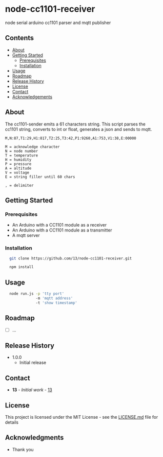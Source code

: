 # node-cc1101-receiver

node serial arduino cc1101 parser and mqtt publisher

## Contents

 * [About](#about)
 * [Getting Started](#getting-started)
   * [Prerequisites](#prerequisites)
   * [Installation](#installation)
 * [Usage](#usage)
 * [Roadmap](#roadmap)
 * [Release History](#release-history)
 * [License](#license)
 * [Contact](#contact)
 * [Acknowledgements](#acknowledgements)

## About

The cc1101-sender emits a 61 characters string.
This script parses the cc1101 string, converts to int or float, generates a json and sends to mqtt.

```
M,N:87,T1:29,H1:817,T2:25,T3:42,P1:9260,A1:753,V1:38,E:00000
```

```
M = acknowledge character
N = node number
T = temperature
H = humidity
P = pressure
A = altitude
V = voltage
E = string filler until 60 chars

, = delimiter
```

## Getting Started

### Prerequisites

* An Arduino with a CC1101 module as a receiver
* An Arduino with a CC1101 module as a transmitter
* A mqtt server

### Installation

```bash
  git clone https://github.com/13/node-cc1101-receiver.git

  npm install
```

## Usage

```bash
  node run.js -p 'tty port'
              -m 'mqtt address'
              -t 'show timestamp'
```
 
## Roadmap

- [ ] ...

## Release History

* 1.0.0
    * Initial release

## Contact

* **13** - *Initial work* - [13](https://github.com/13)

## License

This project is licensed under the MIT License - see the [LICENSE.md](LICENSE.md) file for details

## Acknowledgments

* Thank you
